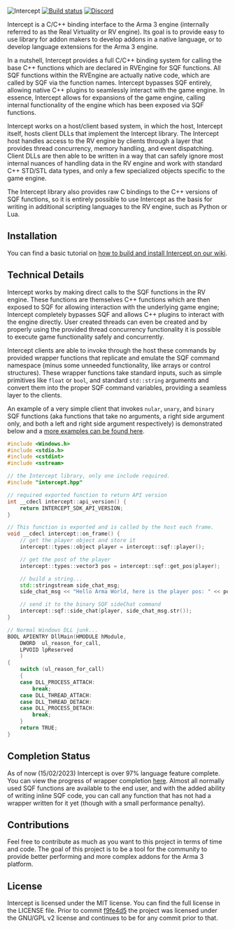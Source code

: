 ![Intercept](http://i.imgur.com/J0PC0G0.png)
[![Build status](https://ci.appveyor.com/api/projects/status/508laymfxfnhpbp1/branch/master?svg=true)](https://ci.appveyor.com/project/Verox-/intercept-1irnq/branch/master) [![Discord](https://img.shields.io/badge/Discord-Join-darkviolet.svg)](https://discord.com/invite/qF5qUacg63)

Intercept is a C/C++ binding interface to the Arma 3 engine (internally referred to as the Real Virtuality or RV engine). Its goal is to provide easy to use library for addon makers to develop addons in a native language, or to develop language extensions for the Arma 3 engine.

In a nutshell, Intercept provides a full C/C++ binding system for calling the base C++ functions which are declared in RVEngine for SQF functions. All SQF functions within the RVEngine are actually native code, which are called by SQF via the function names. Intercept bypasses SQF entirely, allowing native C++ plugins to seamlessly interact with the game engine. In essence, Intercept allows for expansions of the game engine, calling internal functionality of the engine which has been exposed via SQF functions. 

Intercept works on a host/client based system, in which the host, Intercept itself, hosts client DLLs that implement the Intercept library. The Intercept host handles access to the RV engine by clients through a layer that provides thread concurrency, memory handling, and event dispatching. Client DLLs are then able to be written in a way that can safely ignore most internal nuances of handling data in the RV engine and work with standard C++ STD/STL data types, and only a few specialized objects specific to the game engine.

The Intercept library also provides raw C bindings to the C++ versions of SQF functions, so it is entirely possible to use Intercept as the basis for writing in additional scripting languages to the RV engine, such as Python or Lua.

## Installation

You can find a basic tutorial on [how to build and install Intercept on our wiki](https://github.com/intercept/intercept/wiki/Building-and-installing-Intercept-from-source).

## Technical Details

Intercept works by making direct calls to the SQF functions in the RV engine. These functions are themselves C++ functions which are then exposed to SQF for allowing interaction with the underlying game engine; Intercept completely bypasses SQF and allows C++ plugins to interact with the engine directly. User created threads can even be created and by properly using the provided thread concurrency functionality it is possible to execute game functionality safely and concurrently.

Intercept clients are able to invoke through the host these commands by provided wrapper functions that replicate and emulate the SQF command namespace (minus some unneeded functionality, like arrays or control structures). These wrapper functions take standard inputs, such as simple primitives like `float` or `bool`, and standard `std::string` arguments and convert them into the proper SQF command variables, providing a seamless layer to the clients.

An example of a very simple client that invokes `nular`, `unary`, and `binary` SQF functions (aka functions that take no arguments, a right side argument only, and both a left and right side argument respectively) is demonstrated below and a [more examples can be found here](https://github.com/intercept/intercept-examples).

```c++
#include <Windows.h>
#include <stdio.h>
#include <cstdint>
#include <sstream>

// the Intercept library, only one include required.
#include "intercept.hpp"

// required exported function to return API version
int __cdecl intercept::api_version() {
    return INTERCEPT_SDK_API_VERSION;
}

// This function is exported and is called by the host each frame.
void __cdecl intercept::on_frame() {
    // get the player object and store it
    intercept::types::object player = intercept::sqf::player();

    // get the post of the player
    intercept::types::vector3 pos = intercept::sqf::get_pos(player);

    // build a string...
    std::stringstream side_chat_msg;
    side_chat_msg << "Hello Arma World, here is the player pos: " << pos.x << "," << pos.y << "," << pos.z;

    // send it to the binary SQF sideChat command
    intercept::sqf::side_chat(player, side_chat_msg.str());
}

// Normal Windows DLL junk...
BOOL APIENTRY DllMain(HMODULE hModule,
    DWORD  ul_reason_for_call,
    LPVOID lpReserved
    )
{
    switch (ul_reason_for_call)
    {
    case DLL_PROCESS_ATTACH:
        break;
    case DLL_THREAD_ATTACH:
    case DLL_THREAD_DETACH:
    case DLL_PROCESS_DETACH:
        break;
    }
    return TRUE;
}
```

## Completion Status

As of now (15/02/2023) Intercept is over 97% language feature complete. You can view the progress of wrapper completion [here](https://github.com/intercept/intercept/issues/13). Almost all normally used SQF functions are available to the end user, and with the added ability of writing inline SQF code, you can call any function that has not had a wrapper written for it yet (though with a small performance penalty).

## Contributions

Feel free to contribute as much as you want to this project in terms of time and code. The goal of this project is to be a tool for the community to provide better performing and more complex addons for the Arma 3 platform.

## License

Intercept is licensed under the MIT license. You can find the full license in the LICENSE file. Prior to commit  [f9fe4d5](https://github.com/intercept/intercept/commit/f9fe4d5afc65eb16ef074d9238ee8cd6e6a0ed41) the project was licensed under the GNU/GPL v2 license and continues to be for any commit prior to that.


